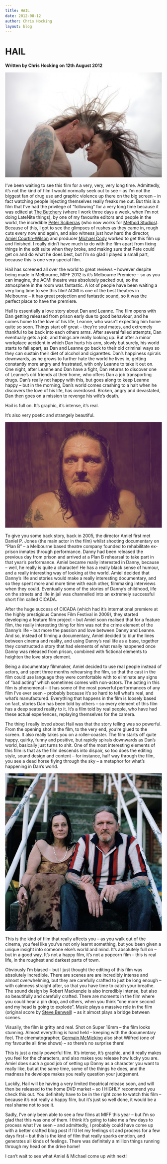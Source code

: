 ```yaml
---
title: HAIL
date: 2012-08-12
author: Chris Hocking
layout: blog
---
```

# HAIL

**Written by Chris Hocking on 12th August 2012**

![](/static/blog/08-hail-011-590x393.jpg "hail-01")

I’ve been waiting to see this film for a very, very, very long time. Admittedly, it’s not the kind of film I would normally seek out to see – as I’m not the biggest fan of drug use and graphic violence up there on the big screen – in fact watching people injecting themselves really freaks me out. But this is a film that I’ve had the privilege of “following” for a very long time because it was edited at [The Butchery](http://www.thebutchery.com.au) (where I work three days a week, when I’m not doing LateNite things), by one of my favourite editors and people in the world, the incredible [Peter Sciberras](http://www.imdb.com/name/nm3038680/) (who now works for [Method Studios](http://www.methodstudios.com.au/)). Because of this, I got to see the glimpses of rushes as they came in, rough cuts every now and again, and also witness just how hard the director, [Amiel Courtin-Wilson](http://www.imdb.com/name/nm0183849/) and producer [Michael Cody](http://www.imdb.com/name/nm2438575/) worked to get this film up and finished. I really didn’t have much to do with the film apart from fixing things in the edit suite when they broke, and making sure that Pete could get on and do what he does best, but I’m so glad I played a small part, because this is one very special film.

Hail has screened all over the world to great reviews – however despite being made in Melbourne, MIFF 2012 is it’s Melbourne Premiere – so as you can imagine, the ACMI theatre was absolutely packed out, so the atmosphere in the room was fantastic. A lot of people have been waiting a very long time to see this film! ACMI is one of the best theatres in Melbourne – it has great projection and fantastic sound, so it was the perfect place to have the premiere.

Hail is essentially a love story about Dan and Leanne. The film opens with Dan getting released from prison early due to good behaviour, and he comes home to the love of his life, Leanne, who wasn’t expecting him home quite so soon. Things start off great – they’re soul mates, and extremely thankful to be back into each others arms. After several failed attempts, Dan eventually gets a job, and things are really looking up. But after a minor workplace accident in which Dan hurts his arm, slowly but surely, his world starts to fall apart, as Dan and Leanne go back to their old criminal ways so they can sustain their diet of alcohol and cigarettes. Dan’s happiness spirals downwards, as he grows to further hate the world he lives in, getting constantly more angry and frustrated, with only Leanne to take it out on. One night, after Leanne and Dan have a fight, Dan returns to discover one of Leanne’s old friends at their home, who offers Dan a job transporting drugs. Dan’s really not happy with this, but goes along to keep Leanne happy – but in the morning, Dan’s world comes crashing to a halt when he discovers the love of his life, has overdosed. Broken, angry and devastated, Dan then goes on a mission to revenge his wife’s death.

Hail is full on. It’s graphic, it’s intense, it’s real.

It’s also very poetic and strangely beautiful.

![](/static/blog/08-hail-02.jpeg "hail-02")

To give you some back story, back in 2005, the director Amiel first met Daniel P. Jones (the main actor in the film) whilst shooting documentary on “Plan B” – a Melbourne based theatre company founded to rehabilitate ex-prison inmates through performance. Danny had been released the previous day from prison and arrived at a Plan B rehearsal to take part in that year’s performance. Amiel became really interested in Danny, because – well, he really is quite a character! He has a really black sense of humour, and a really interesting way of looking at the world. Amiel decided that Danny’s life and stories would make a really interesting documentary, and so they spent more and more time with each other, filmmaking interviews when they could. Eventually some of the stories of Danny’s childhood, life on the streets and life in jail was channelled into an extremely successful short film called CICADA.

After the huge success of CICADA (which had it’s international premiere at the highly prestigious Cannes Film Festival in 2009), they started developing a feature film project – but Amiel soon realised that for a feature film, the really interesting thing for him was not the crime element of the Danny’s life – but more the passion and love between Danny and Leanne. And so, instead of filming a documentary, Amiel decided to blur the lines between cinema and reality, and using Danny’s real life as a base, together they constructed a story that had elements of what really happened once Danny was released from prison, combined with fictional elements to heighten the love story element.

Being a documentary filmmaker, Amiel decided to use real people instead of actors, and spent three months rehearsing the film, so that the cast in the film could use language they were comfortable with to eliminate any signs of “bad acting” which sometimes comes with non-actors. The acting in this film is phenomenal – it has some of the most powerful performances of any film I’ve ever seen – probably because it’s so hard to tell what’s real, and what’s manufactured. Everything that happens in the film is loosely based on fact, stories Dan has been told by others – so every element of this film has a deep seated reality to it. It’s a film told by real people, who have had these actual experiences, replaying themselves for the camera.

The thing I really loved about Hail was that the story telling was so powerful. From the opening shot in the film, to the very end, you’re glued to the screen. It also really takes you on a roller-coaster. The film starts off quite happy, quirky, funny and positive, but rapidly spirals downwards as Dan’s world, basically just turns to shit. One of the most interesting elements of this film is that as the film descends into dispair, so too does the editing style, sound design and content – for instance, half way through the film, you see a dead horse flying through the sky – a metaphor for what’s happening in Dan’s world.

![](/static/blog/08-hail-03.jpg "hail-03")

This is the kind of film that really affects you – as you walk out of the cinema, you feel like you’ve not only learnt something, but you been given a unique insight into someone else’s world and mind. It’s absolutely full on – but in a good way. It’s not a happy film, it’s not a popcorn film – this is real life, in the roughest and darkest parts of town.

Obviously I’m biased – but I just thought the editing of this film was absolutely incredible. There are scenes are are incredibly intense and almost overwhelming, but they are carefully crafted to just be long enough – with calmness straight after, so that you have time to catch your breathe. The sound design by Robert Mackenzie is also incredibly intense, but also so beautifully and carefully crafted. There are moments in the film where you could hear a pin drop, and others, when you think “one more second and my head is going to explode”. Music plays a massive role in the film (original score by [Steve Benwell](http://www.imdb.com/name/nm3167745/)) – as it almost plays a bridge between scenes.

Visually, the film is gritty and real. Shot on Super 16mm – the film looks stunning. Almost everything is hand held – keeping with the documentary feel. The cinematographer, [Germain McMicking](http://www.imdb.com/name/nm1718181/) also shot Wilfred (one of my favourite all time shows) – so there’s no surprise there!

This is just a really powerful film. It’s intense, it’s graphic, and it really makes you feel for the characters, and also makes you release how lucky you are. Amiel does such a good job of setting up Danny as a character you want to really like, but at the same time, some of the things he does, and the madness he develops makes you really question your judgement.

Luckily, Hail will be having a very limited theatrical release soon, and will then be released to the home DVD market – so I HIGHLY recommend you check this out. You definitely have to be in the right zone to watch this film – because it’s not really a happy film, but it’s just so well done, it would be a real shame not to see it.

Sadly, I’ve only been able to see a few films at MIFF this year – but I’m so glad that this was one of them. I think it’s going to take me a few days to process what I’ve seen – and admittedly, I probably could have come up with a better crafted blog post if I’d let my feelings sit and process for a few days first – but this is the kind of film that really sparks emotion, and generates all kinds of feelings. There was definitely a million things running through my head on the drive home!

I can’t wait to see what Amiel & Michael come up with next!